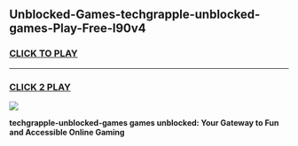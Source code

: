 
## Unblocked-Games-techgrapple-unblocked-games-Play-Free-l90v4
<h3>
<a href="https://premium76.site?title=techgrapple-unblocked-games&ref=18A">CLICK TO PLAY</a></h3>
<hr>

<h3>
<a href="https://premium76.site?title=techgrapple-unblocked-games&ref=18A">CLICK 2 PLAY</a>
  
</h3>

<a href="https://premium76.site?title=techgrapple-unblocked-games&ref=18A"><img src="https://clearcache.store/games.png"></a>


**techgrapple-unblocked-games games unblocked: Your Gateway to Fun and Accessible Online Gaming**
